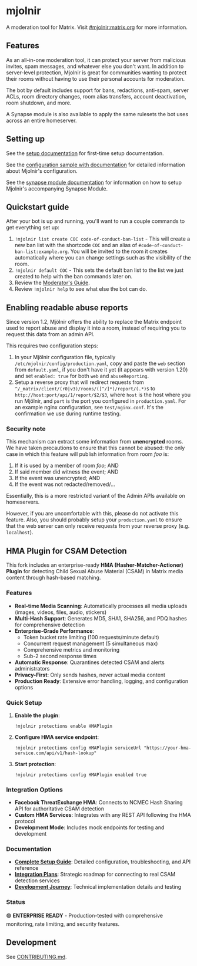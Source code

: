 # mjolnir

A moderation tool for Matrix. Visit [#mjolnir:matrix.org](https://matrix.to/#/#mjolnir:matrix.org)
for more information.

## Features

As an all-in-one moderation tool, it can protect your server from malicious invites, spam
messages, and whatever else you don't want. In addition to server-level protection, Mjolnir
is great for communities wanting to protect their rooms without having to use their personal
accounts for moderation.

The bot by default includes support for bans, redactions, anti-spam, server ACLs, room
directory changes, room alias transfers, account deactivation, room shutdown, and more.

A Synapse module is also available to apply the same rulesets the bot uses across an entire
homeserver.

## Setting up

See the [setup documentation](docs/setup.md) for first-time setup documentation.

See the [configuration sample with documentation](config/default.yaml) for detailed information about Mjolnir's configuration.

See the [synapse module documentation](docs/synapse_module.md) for information on how to setup Mjolnir's accompanying Synapse Module.

## Quickstart guide

After your bot is up and running, you'll want to run a couple commands to get everything
set up:

1. `!mjolnir list create COC code-of-conduct-ban-list` - This will create a new ban list
   with the shortcode `COC` and an alias of `#code-of-conduct-ban-list:example.org`. You
   will be invited to the room it creates automatically where you can change settings such
   as the visibility of the room.
2. `!mjolnir default COC` - This sets the default ban list to the list we just created to
   help with the ban commands later on.
3. Review the [Moderator's Guide](https://github.com/matrix-org/mjolnir/blob/main/docs/moderators.md).
4. Review `!mjolnir help` to see what else the bot can do.

## Enabling readable abuse reports

Since version 1.2, Mjölnir offers the ability to replace the Matrix endpoint used
to report abuse and display it into a room, instead of requiring you to request
this data from an admin API.

This requires two configuration steps:

1. In your Mjölnir configuration file, typically `/etc/mjolnir/config/production.yaml`, copy and paste the `web` section from `default.yaml`, if you don't have it yet (it appears with version 1.20) and set `enabled: true` for both `web` and
`abuseReporting`.
2. Setup a reverse proxy that will redirect requests from `^/_matrix/client/(r0|v3)/rooms/([^/]*)/report/(.*)$` to `http://host:port/api/1/report/$2/$3`, where `host` is the host where you run Mjölnir, and `port` is the port you configured in `production.yaml`. For an example nginx configuration, see `test/nginx.conf`. It's the confirmation we use during runtime testing.

### Security note

This mechanism can extract some information from **unencrypted** rooms. We have
taken precautions to ensure that this cannot be abused: the only case in which
this feature will publish information from room *foo* is:

1. If it is used by a member of room *foo*; AND
2. If said member did witness the event; AND
3. If the event was unencrypted; AND
4. If the event was not redacted/removed/...

Essentially, this is a more restricted variant of the Admin APIs available on
homeservers.

However, if you are uncomfortable with this, please do not activate this feature.
Also, you should probably setup your `production.yaml` to ensure that the web
server can only receive requests from your reverse proxy (e.g. `localhost`).

## HMA Plugin for CSAM Detection

This fork includes an enterprise-ready **HMA (Hasher-Matcher-Actioner) Plugin** for detecting Child Sexual Abuse Material (CSAM) in Matrix media content through hash-based matching.

### Features

- **Real-time Media Scanning**: Automatically processes all media uploads (images, videos, files, audio, stickers)
- **Multi-Hash Support**: Generates MD5, SHA1, SHA256, and PDQ hashes for comprehensive detection
- **Enterprise-Grade Performance**: 
  - Token bucket rate limiting (100 requests/minute default)
  - Concurrent request management (5 simultaneous max)
  - Comprehensive metrics and monitoring
  - Sub-2 second response times
- **Automatic Response**: Quarantines detected CSAM and alerts administrators
- **Privacy-First**: Only sends hashes, never actual media content
- **Production Ready**: Extensive error handling, logging, and configuration options

### Quick Setup

1. **Enable the plugin**:
   ```
   !mjolnir protections enable HMAPlugin
   ```

2. **Configure HMA service endpoint**:
   ```
   !mjolnir protections config HMAPlugin serviceUrl "https://your-hma-service.com/api/v1/hash-lookup"
   ```

3. **Start protection**:
   ```
   !mjolnir protections config HMAPlugin enabled true
   ```

### Integration Options

- **Facebook ThreatExchange HMA**: Connects to NCMEC Hash Sharing API for authoritative CSAM detection
- **Custom HMA Services**: Integrates with any REST API following the HMA protocol
- **Development Mode**: Includes mock endpoints for testing and development

### Documentation

- **[Complete Setup Guide](docs/hma-plugin-guide.md)**: Detailed configuration, troubleshooting, and API reference
- **[Integration Plans](docs/hma_plans.md)**: Strategic roadmap for connecting to real CSAM detection services
- **[Development Journey](docs/active_development.md)**: Technical implementation details and testing

### Status

🟢 **ENTERPRISE READY** - Production-tested with comprehensive monitoring, rate limiting, and security features.

## Development

See [CONTRIBUTING.md](CONTRIBUTING.md).
